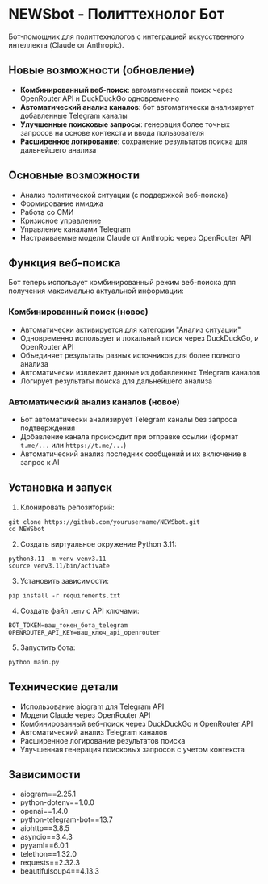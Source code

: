 # NEWSbot - Политтехнолог Бот

Бот-помощник для политтехнологов с интеграцией искусственного интеллекта (Claude от Anthropic).

## Новые возможности (обновление)

- **Комбинированный веб-поиск**: автоматический поиск через OpenRouter API и DuckDuckGo одновременно
- **Автоматический анализ каналов**: бот автоматически анализирует добавленные Telegram каналы
- **Улучшенные поисковые запросы**: генерация более точных запросов на основе контекста и ввода пользователя
- **Расширенное логирование**: сохранение результатов поиска для дальнейшего анализа

## Основные возможности

- Анализ политической ситуации (с поддержкой веб-поиска)
- Формирование имиджа
- Работа со СМИ
- Кризисное управление
- Управление каналами Telegram
- Настраиваемые модели Claude от Anthropic через OpenRouter API

## Функция веб-поиска

Бот теперь использует комбинированный режим веб-поиска для получения максимально актуальной информации:

### Комбинированный поиск (новое)

- Автоматически активируется для категории "Анализ ситуации"
- Одновременно использует и локальный поиск через DuckDuckGo, и OpenRouter API
- Объединяет результаты разных источников для более полного анализа
- Автоматически извлекает данные из добавленных Telegram каналов
- Логирует результаты поиска для дальнейшего анализа

### Автоматический анализ каналов (новое)

- Бот автоматически анализирует Telegram каналы без запроса подтверждения
- Добавление канала происходит при отправке ссылки (формат `t.me/...` или `https://t.me/...`)
- Автоматический анализ последних сообщений и их включение в запрос к AI

## Установка и запуск

1. Клонировать репозиторий:
```
git clone https://github.com/yourusername/NEWSbot.git
cd NEWSbot
```

2. Создать виртуальное окружение Python 3.11:
```
python3.11 -m venv venv3.11
source venv3.11/bin/activate
```

3. Установить зависимости:
```
pip install -r requirements.txt
```

4. Создать файл `.env` с API ключами:
```
BOT_TOKEN=ваш_токен_бота_telegram
OPENROUTER_API_KEY=ваш_ключ_api_openrouter
```

5. Запустить бота:
```
python main.py
```

## Технические детали

- Использование aiogram для Telegram API
- Модели Claude через OpenRouter API
- Комбинированный веб-поиск через DuckDuckGo и OpenRouter API
- Автоматический анализ Telegram каналов
- Расширенное логирование результатов поиска
- Улучшенная генерация поисковых запросов с учетом контекста

## Зависимости

- aiogram==2.25.1
- python-dotenv==1.0.0
- openai==1.4.0
- python-telegram-bot==13.7
- aiohttp==3.8.5
- asyncio==3.4.3
- pyyaml==6.0.1
- telethon==1.32.0
- requests==2.32.3
- beautifulsoup4==4.13.3 